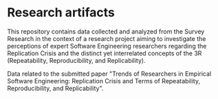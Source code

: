 # Research artifacts

This repository contains data collected and analyzed from the Survey Research in the context of a research project aiming to investigate the perceptions of expert Software Engineering researchers regarding the Replication Crisis and the distinct yet interrelated concepts of the 3R (Repeatability, Reproducibility, and Replicability).

Data related to the submitted paper "Trends of Researchers in Empirical Software Engineering: Replication Crisis and Terms of Repeatability, Reproducibility, and Replicability".
